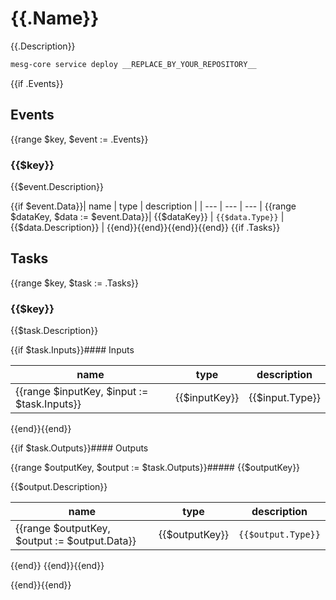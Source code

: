 # {{.Name}}

{{.Description}}

```bash
mesg-core service deploy __REPLACE_BY_YOUR_REPOSITORY__
```

{{if .Events}}
## Events
{{range $key, $event := .Events}}
### {{$key}}

{{$event.Description}}

{{if $event.Data}}| name | type | description |
| --- | --- | --- |
{{range $dataKey, $data := $event.Data}}| {{$dataKey}} | `{{$data.Type}}` | {{$data.Description}} |
{{end}}{{end}}{{end}}{{end}}
{{if .Tasks}}
## Tasks
{{range $key, $task := .Tasks}}
### {{$key}}

{{$task.Description}}


{{if $task.Inputs}}#### Inputs

| name | type | description |
| --- | --- | --- |
{{range $inputKey, $input := $task.Inputs}}| {{$inputKey}} | {{$input.Type}} | {{$input.Description}} |
{{end}}{{end}}

{{if $task.Outputs}}#### Outputs

{{range $outputKey, $output := $task.Outputs}}##### {{$outputKey}}

{{$output.Description}}

| name | type | description |
| --- | --- | --- |
{{range $outputKey, $output := $output.Data}}| {{$outputKey}} | `{{$output.Type}}` | {{$output.Description}} |
{{end}}
{{end}}{{end}}

{{end}}{{end}}

